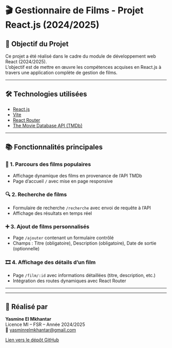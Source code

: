 # 🎬 Gestionnaire de Films - Projet React.js (2024/2025)

## 🎯 Objectif du Projet

Ce projet a été réalisé dans le cadre du module de développement web React (2024/2025).  
L’objectif est de mettre en œuvre les compétences acquises en React.js à travers une application complète de gestion de films.

---

## 🛠️ Technologies utilisées

- [React.js](https://reactjs.org/)
- [Vite](https://vitejs.dev/)
- [React Router](https://reactrouter.com/)
- [The Movie Database API (TMDb)](https://developer.themoviedb.org/)

---

## 📚 Fonctionnalités principales

### 📌 1. Parcours des films populaires
- Affichage dynamique des films en provenance de l’API TMDb
- Page d’accueil `/` avec mise en page responsive

### 🔍 2. Recherche de films
- Formulaire de recherche `/recherche` avec envoi de requête à l’API
- Affichage des résultats en temps réel

### ➕ 3. Ajout de films personnalisés
- Page `/ajouter` contenant un formulaire contrôlé
- Champs : Titre (obligatoire), Description (obligatoire), Date de sortie (optionnelle)

### 🎞️ 4. Affichage des détails d’un film
- Page `/film/:id` avec informations détaillées (titre, description, etc.)
- Intégration des routes dynamiques avec React Router

---


---

## 👤 Réalisé par

**Yasmine El Mkhantar**  
Licence MI – FSR – Année 2024/2025  
📧 yasminrelmkhantar@gmail.com

[Lien vers le dépôt GitHub](https://github.com/yasmine-elmkh/YASmovie)  
